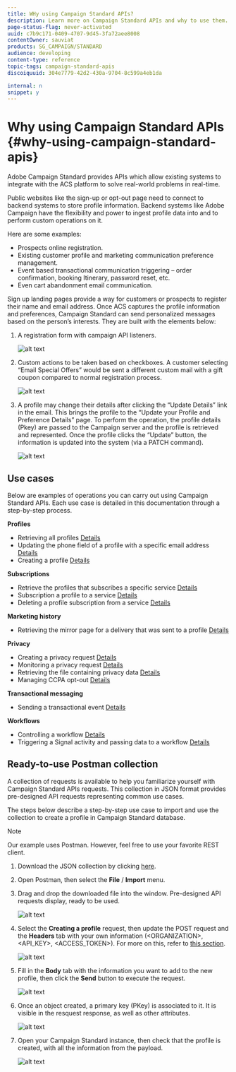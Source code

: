 ```yaml
---
title: WHy using Campaign Standard APIs?
description: Learn more on Campaign Standard APIs and why to use them.
page-status-flag: never-activated
uuid: c7b9c171-0409-4707-9d45-3fa72aee8008
contentOwner: sauviat
products: SG_CAMPAIGN/STANDARD
audience: developing
content-type: reference
topic-tags: campaign-standard-apis
discoiquuid: 304e7779-42d2-430a-9704-8c599a4eb1da

internal: n
snippet: y
---
```


# Why using Campaign Standard APIs {#why-using-campaign-standard-apis}

Adobe Campaign Standard provides APIs which allow existing systems to integrate with the ACS platform to solve real-world problems in real-time.

Public websites like the sign-up or opt-out page need to connect to backend systems to store profile information. Backend systems like Adobe Campaign have the flexibility and power to ingest profile data into and to perform custom operations on it.

Here are some examples:

* Prospects online registration.
* Existing customer profile and marketing communication preference management.
* Event based transactional communication triggering – order confirmation, booking Itinerary, password reset, etc.
* Even cart abandonment email communication.

Sign up landing pages provide a way for customers or prospects to register their name and email address. Once ACS captures the profile information and preferences, Campaign Standard can send personalized messages based on the person’s interests. They are built with the elements below:

1. A registration form with campaign API listeners.

    ![alt text](/images/apis_uc1.png)

1. Custom actions to be taken based on checkboxes. A customer selecting “Email Special Offers” would be sent a different custom mail with a gift coupon compared to normal registration process.

    ![alt text](/images/apis_uc2.png)

1. A profile may change their details after clicking the “Update Details” link in the email. This brings the profile to the “Update your Profile and Preference Details” page. To perform the operation, the profile details (Pkey) are passed to the Campaign server and the profile is retrieved and represented. Once the profile clicks the “Update” button, the information is updated into the system (via a PATCH command).

    ![alt text](/images/apis_uc3.png)

## Use cases

Below are examples of operations you can carry out using Campaign Standard APIs. Each use case is detailed in this documentation through a step-by-step process.

**Profiles**

* Retrieving all profiles
  [Details](#retrieving-profiles)
* Updating the phone field of a profile with a specific email address
  [Details](#updating-profiles)
* Creating a profile
  [Details](#creating-profiles)

**Subscriptions**

* Retrieve the profiles that subscribes a specific service
  [Details](#retrieving-subscriptions)
* Subscription a profile to a service
  [Details](#performing-subscriptions)
* Deleting a profile subscription from a service
  [Details](#deleting-subscriptions)

**Marketing history**

* Retrieving the mirror page for a delivery that was sent to a profile
  [Details](#interacting-with-marketing-history)

**Privacy**

* Creating a privacy request
  [Details](#creating-a-privacy-request)
* Monitoring a privacy request
  [Details](#monitoring-a-privacy-request)
* Retrieving the file containing privacy data
  [Details](#retrieve-a-privacy-data-file)
* Managing CCPA opt-out
  [Details](#managing-ccpa-opt-out)

**Transactional messaging**

* Sending a transactional event
  [Details](#sending-a-transactional-event)

**Workflows**

* Controlling a workflow
  [Details](#controlling-a-workflow)
* Triggering a Signal activity and passing data to a workflow
  [Details](#triggering-a-signal-activity)

## Ready-to-use Postman collection

A collection of requests is available to help you familiarize yourself with Campaign Standard APIs requests. This collection in JSON format provides pre-designed API requests representing common use cases.

The steps below describe a step-by-step use case to import and use the collection to create a profile in Campaign Standard database.

>[!NOTE]
>
>Our example uses Postman. However, feel free to use your favorite REST client.

1. Download the JSON collection by clicking [here](https://helpx.adobe.com/content/dam/help/en/campaign/kb/working-with-acs-api/_jcr_content/main-pars/download_section/download-1/KB_postman_collection.json.zip).

1. Open Postman, then select the **File** / **Import** menu.

1. Drag and drop the downloaded file into the window. Pre-designed API requests display, ready to be used.

    ![alt text](/images/postman_collection.png)

1. Select the **Creating a profile** request, then update the POST request and the **Headers** tab with your own information (&lt;ORGANIZATION&gt;, &lt;API_KEY&gt;, &lt;ACCESS_TOKEN&gt;). For more on this, refer to [this section](#api-identifiers).

    ![alt text](/images/postman_uc1.png)

1. Fill in the **Body** tab with the information you want to add to the new profile, then click the **Send** button to execute the request.

    ![alt text](/images/postman_uc2.png)

1. Once an object created, a primary key (PKey) is associated to it. It is visible in the resquest response, as well as other attributes.

    ![alt text](/images/postman_uc3.png)

1. Open your Campaign Standard instance, then check that the profile is created, with all the information from the payload.

    ![alt text](/images/postman_uc4.png)
